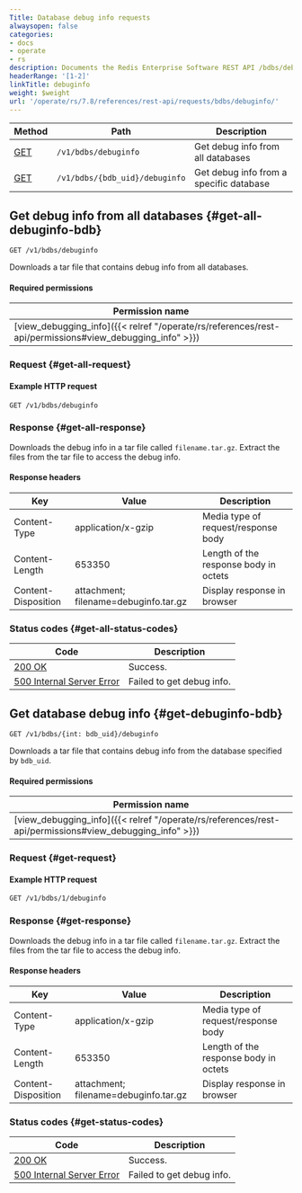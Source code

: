 ```yaml
---
Title: Database debug info requests
alwaysopen: false
categories:
- docs
- operate
- rs
description: Documents the Redis Enterprise Software REST API /bdbs/debuginfo requests.
headerRange: '[1-2]'
linkTitle: debuginfo
weight: $weight
url: '/operate/rs/7.8/references/rest-api/requests/bdbs/debuginfo/'
---
```


| Method | Path | Description |
|--------|------|-------------|
| [GET](#get-all-debuginfo-bdb) | `/v1/bdbs/debuginfo` | Get debug info from all databases |
| [GET](#get-debuginfo-bdb) | `/v1/bdbs/{bdb_uid}/debuginfo` | Get debug info from a specific database |

## Get debug info from all databases {#get-all-debuginfo-bdb}

	GET /v1/bdbs/debuginfo

Downloads a tar file that contains debug info from all databases.

#### Required permissions

| Permission name |
|-----------------|
| [view_debugging_info]({{< relref "/operate/rs/references/rest-api/permissions#view_debugging_info" >}}) |

### Request {#get-all-request} 

#### Example HTTP request

	GET /v1/bdbs/debuginfo

### Response {#get-all-response} 

Downloads the debug info in a tar file called `filename.tar.gz`. Extract the files from the tar file to access the debug info.

#### Response headers

| Key | Value | Description |
|-----|-------|-------------|
| Content-Type | application/x-gzip | Media type of request/response body |
| Content-Length | 653350 | Length of the response body in octets |
| Content-Disposition | attachment; filename=debuginfo.tar.gz | Display response in browser 

### Status codes {#get-all-status-codes} 

| Code | Description |
|------|-------------|
| [200 OK](http://www.w3.org/Protocols/rfc2616/rfc2616-sec10.html#sec10.2.1) | Success. |
| [500 Internal Server Error](http://www.w3.org/Protocols/rfc2616/rfc2616-sec10.html#sec10.5.1) | Failed to get debug info. |


## Get database debug info {#get-debuginfo-bdb}

	GET /v1/bdbs/{int: bdb_uid}/debuginfo

Downloads a tar file that contains debug info from the database specified by `bdb_uid`.

#### Required permissions

| Permission name |
|-----------------|
| [view_debugging_info]({{< relref "/operate/rs/references/rest-api/permissions#view_debugging_info" >}}) |

### Request {#get-request} 

#### Example HTTP request

	GET /v1/bdbs/1/debuginfo

### Response {#get-response} 

Downloads the debug info in a tar file called `filename.tar.gz`. Extract the files from the tar file to access the debug info.

#### Response headers

| Key | Value | Description |
|-----|-------|-------------|
| Content-Type | application/x-gzip | Media type of request/response body |
| Content-Length | 653350 | Length of the response body in octets |
| Content-Disposition | attachment; filename=debuginfo.tar.gz | Display response in browser 

### Status codes {#get-status-codes} 

| Code | Description |
|------|-------------|
| [200 OK](http://www.w3.org/Protocols/rfc2616/rfc2616-sec10.html#sec10.2.1) | Success. |
| [500 Internal Server Error](http://www.w3.org/Protocols/rfc2616/rfc2616-sec10.html#sec10.5.1) | Failed to get debug info. |
